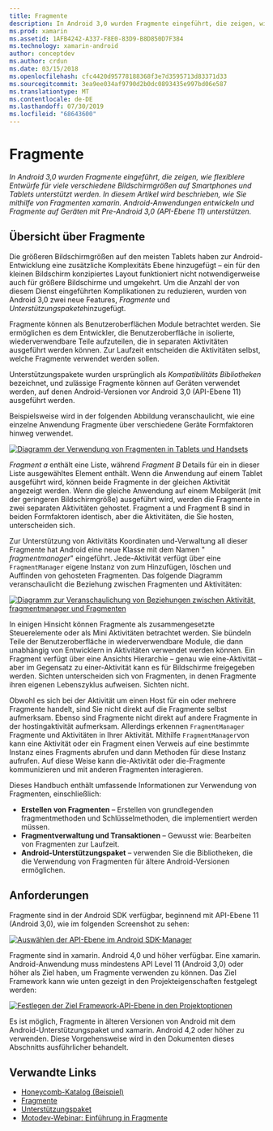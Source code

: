 ```yaml
---
title: Fragmente
description: In Android 3,0 wurden Fragmente eingeführt, die zeigen, wie flexiblere Entwürfe für viele verschiedene Bildschirmgrößen auf Smartphones und Tablets unterstützt werden. In diesem Artikel wird beschrieben, wie Sie mithilfe von Fragmenten xamarin. Android-Anwendungen entwickeln und Fragmente auf Geräten mit Pre-Android 3,0 (API-Ebene 11) unterstützen.
ms.prod: xamarin
ms.assetid: 1AFB4242-A337-F8E0-83D9-B8D850D7F384
ms.technology: xamarin-android
author: conceptdev
ms.author: crdun
ms.date: 03/15/2018
ms.openlocfilehash: cfc4420d95778188368f3e7d3595713d83371d33
ms.sourcegitcommit: 3ea9ee034af9790d2b0dc0893435e997bd06e587
ms.translationtype: MT
ms.contentlocale: de-DE
ms.lasthandoff: 07/30/2019
ms.locfileid: "68643600"
---
```

# <a name="fragments"></a>Fragmente

_In Android 3,0 wurden Fragmente eingeführt, die zeigen, wie flexiblere Entwürfe für viele verschiedene Bildschirmgrößen auf Smartphones und Tablets unterstützt werden. In diesem Artikel wird beschrieben, wie Sie mithilfe von Fragmenten xamarin. Android-Anwendungen entwickeln und Fragmente auf Geräten mit Pre-Android 3,0 (API-Ebene 11) unterstützen._

## <a name="fragments-overview"></a>Übersicht über Fragmente

Die größeren Bildschirmgrößen auf den meisten Tablets haben zur Android-Entwicklung eine zusätzliche Komplexitäts Ebene hinzugefügt – ein für den kleinen Bildschirm konzipiertes Layout funktioniert nicht notwendigerweise auch für größere Bildschirme und umgekehrt. Um die Anzahl der von diesem Dienst eingeführten Komplikationen zu reduzieren, wurden von Android 3,0 zwei neue Features, *Fragmente* und *Unterstützungspakete*hinzugefügt.

Fragmente können als Benutzeroberflächen Module betrachtet werden. Sie ermöglichen es dem Entwickler, die Benutzeroberfläche in isolierte, wiederverwendbare Teile aufzuteilen, die in separaten Aktivitäten ausgeführt werden können. Zur Laufzeit entscheiden die Aktivitäten selbst, welche Fragmente verwendet werden sollen.

Unterstützungspakete wurden ursprünglich als *Kompatibilitäts Bibliotheken* bezeichnet, und zulässige Fragmente können auf Geräten verwendet werden, auf denen Android-Versionen vor Android 3,0 (API-Ebene 11) ausgeführt werden.

Beispielsweise wird in der folgenden Abbildung veranschaulicht, wie eine einzelne Anwendung Fragmente über verschiedene Geräte Formfaktoren hinweg verwendet.

[![Diagramm der Verwendung von Fragmenten in Tablets und Handsets](images/00.png)](images/00.png#lightbox)

*Fragment a* enthält eine Liste, während *Fragment B* Details für ein in dieser Liste ausgewähltes Element enthält. Wenn die Anwendung auf einem Tablet ausgeführt wird, können beide Fragmente in der gleichen Aktivität angezeigt werden. Wenn die gleiche Anwendung auf einem Mobilgerät (mit der geringeren Bildschirmgröße) ausgeführt wird, werden die Fragmente in zwei separaten Aktivitäten gehostet. Fragment a und Fragment B sind in beiden Formfaktoren identisch, aber die Aktivitäten, die Sie hosten, unterscheiden sich.

Zur Unterstützung von Aktivitäts Koordinaten und-Verwaltung all dieser Fragmente hat Android eine neue Klasse mit dem Namen " *fragmentmanager*" eingeführt. Jede-Aktivität verfügt über eine `FragmentManager` eigene Instanz von zum Hinzufügen, löschen und Auffinden von gehosteten Fragmenten. Das folgende Diagramm veranschaulicht die Beziehung zwischen Fragmenten und Aktivitäten:

[![Diagramm zur Veranschaulichung von Beziehungen zwischen Aktivität, fragmentmanager und Fragmenten](images/01.png)](images/01.png#lightbox)

In einigen Hinsicht können Fragmente als zusammengesetzte Steuerelemente oder als Mini Aktivitäten betrachtet werden. Sie bündeln Teile der Benutzeroberfläche in wiederverwendbare Module, die dann unabhängig von Entwicklern in Aktivitäten verwendet werden können. Ein Fragment verfügt über eine Ansichts Hierarchie – genau wie eine-Aktivität – aber im Gegensatz zu einer-Aktivität kann es für Bildschirme freigegeben werden. Sichten unterscheiden sich von Fragmenten, in denen Fragmente ihren eigenen Lebenszyklus aufweisen. Sichten nicht.

Obwohl es sich bei der Aktivität um einen Host für ein oder mehrere Fragmente handelt, sind Sie nicht direkt auf die Fragmente selbst aufmerksam. Ebenso sind Fragmente nicht direkt auf andere Fragmente in der hostingaktivität aufmerksam. Allerdings erkennen `FragmentManager` Fragmente und Aktivitäten in Ihrer Aktivität. Mithilfe `FragmentManager`von kann eine Aktivität oder ein Fragment einen Verweis auf eine bestimmte Instanz eines Fragments abrufen und dann Methoden für diese Instanz aufrufen. Auf diese Weise kann die-Aktivität oder die-Fragmente kommunizieren und mit anderen Fragmenten interagieren.

Dieses Handbuch enthält umfassende Informationen zur Verwendung von Fragmenten, einschließlich:

-   **Erstellen von Fragmenten** – Erstellen von grundlegenden fragmentmethoden und Schlüsselmethoden, die implementiert werden müssen.
-   **Fragmentverwaltung und Transaktionen** – Gewusst wie: Bearbeiten von Fragmenten zur Laufzeit.
-   **Android-Unterstützungspaket** – verwenden Sie die Bibliotheken, die die Verwendung von Fragmenten für ältere Android-Versionen ermöglichen.


## <a name="requirements"></a>Anforderungen

Fragmente sind in der Android SDK verfügbar, beginnend mit API-Ebene 11 (Android 3,0), wie im folgenden Screenshot zu sehen:

[![Auswählen der API-Ebene im Android SDK-Manager](images/02.png)](images/02.png#lightbox)

Fragmente sind in xamarin. Android 4,0 und höher verfügbar. Eine xamarin. Android-Anwendung muss mindestens API Level 11 (Android 3,0) oder höher als Ziel haben, um Fragmente verwenden zu können. Das Ziel Framework kann wie unten gezeigt in den Projekteigenschaften festgelegt werden:

[![Festlegen der Ziel Framework-API-Ebene in den Projektoptionen](images/03-sml.png)](images/03.png#lightbox)

Es ist möglich, Fragmente in älteren Versionen von Android mit dem Android-Unterstützungspaket und xamarin. Android 4,2 oder höher zu verwenden. Diese Vorgehensweise wird in den Dokumenten dieses Abschnitts ausführlicher behandelt.


## <a name="related-links"></a>Verwandte Links

- [Honeycomb-Katalog (Beispiel)](https://docs.microsoft.com/samples/xamarin/monodroid-samples/honeycombgallery)
- [Fragmente](https://developer.android.com/guide/topics/fundamentals/fragments.html)
- [Unterstützungspaket](https://developer.android.com/sdk/compatibility-library.html)
- [Motodev-Webinar: Einführung in Fragmente](http://motodev.adobeconnect.com/p9h1aqk3ttn/)
